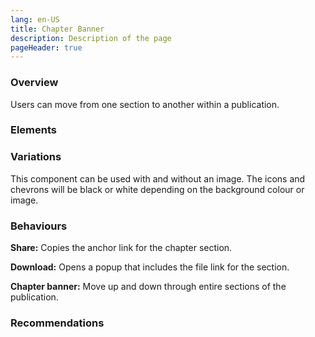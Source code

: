 ```yaml
---
lang: en-US
title: Chapter Banner
description: Description of the page
pageHeader: true
---
```


### Overview
Users can move from one section to another within a publication.

### Elements
<PreviewImage :image="$withBase('/images/chapter-banner.png')" :contents="[{ x: 18, y: 49, title: 'Chapter title', text: 'Chapter banner title' }, { x: 76.5, y: 12, title: 'Share Icon', text: 'Chapter banner share icon' }, { x: 82, y: 34, title: 'Download Icon', text: 'Chapter banner download icon' }, { x: 86, y: 6, title: 'Chevron up', text: 'Chapter banner chevron up' }, { x: 90, y: 34, title: 'Chevron down', text: 'Chapter chevron down' }, { x: 95, y: 60, title: 'Image background (Optional)', text: 'Chapter banner image backround' }]">
<template #code>
<CodeGroup>
  <CodeGroupItem title="HTML">

```html
  <div class="chapter-banners" :class="[{'text-dark': dark}, classes]" :style="image ? 'background-image:' + image : ''">
    <div class="banner-overlay"></div>
    <div class="container">
        <div class="icons">
            <span class="share" v-html="share"></span>
            <span class="download" v-html="download"></span>
            <div class="vr bg-black"></div>
            <span class="up" :class="{'text-gray-500': dark}" v-html="chevronUp"></span>
            <span class="down" :class="{'text-gray-500': dark}" v-html="chevronDown"></span>
        </div>
        <div class="display-medium">{{ title }}</div>
    </div>
</div>
```

  </CodeGroupItem>
</CodeGroup>
</template>
</PreviewImage>

### Variations
This component can be used with and without an image. The icons and chevrons will be black or white depending on the background colour or image.

### Behaviours
**Share:** Copies the anchor link for the chapter section.

**Download:** Opens a popup that includes the file link for the section.

**Chapter banner:** Move up and down through entire sections of the publication.

### Recommendations
